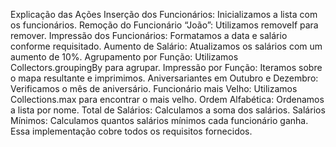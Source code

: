 Explicação das Ações
Inserção dos Funcionários: Inicializamos a lista com os funcionários.
Remoção do Funcionário “João”: Utilizamos removeIf para remover.
Impressão dos Funcionários: Formatamos a data e salário conforme requisitado.
Aumento de Salário: Atualizamos os salários com um aumento de 10%.
Agrupamento por Função: Utilizamos Collectors.groupingBy para agrupar.
Impressão por Função: Iteramos sobre o mapa resultante e imprimimos.
Aniversariantes em Outubro e Dezembro: Verificamos o mês de aniversário.
Funcionário mais Velho: Utilizamos Collections.max para encontrar o mais velho.
Ordem Alfabética: Ordenamos a lista por nome.
Total de Salários: Calculamos a soma dos salários.
Salários Mínimos: Calculamos quantos salários mínimos cada funcionário ganha.
Essa implementação cobre todos os requisitos fornecidos.
